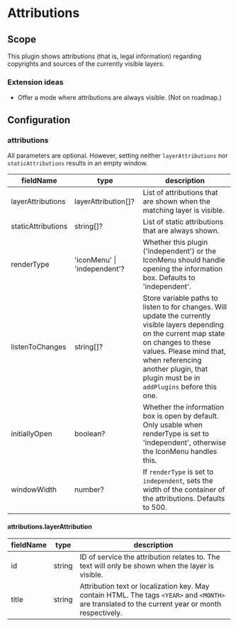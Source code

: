 # Attributions

## Scope

This plugin shows attributions (that is, legal information) regarding copyrights and sources of the currently visible layers.

### Extension ideas

- Offer a mode where attributions are always visible. (Not on roadmap.)

## Configuration

### attributions

All parameters are optional. However, setting neither `layerAttributions` nor `staticAttributions` results in an empty window.

| fieldName          | type                         | description                                                                                                                                           |
| ------------------ | ---------------------------- | ----------------------------------------------------------------------------------------------------------------------------------------------------- |
| layerAttributions  | layerAttribution[]?          | List of attributions that are shown when the matching layer is visible.                                                                               |
| staticAttributions | string[]?                    | List of static attributions that are always shown.                                                                                                    |
| renderType         | 'iconMenu' \| 'independent'? | Whether this plugin ('independent') or the IconMenu should handle opening the information box. Defaults to 'independent'.                             |
| listenToChanges    | string[]?                    | Store variable paths to listen to for changes. Will update the currently visible layers depending on the current map state on changes to these values. Please mind that, when referencing another plugin, that plugin must be in `addPlugins` before this one. |
| initiallyOpen      | boolean?                     | Whether the information box is open by default. Only usable when renderType is set to 'independent', otherwise the IconMenu handles this.             |
| windowWidth        | number?                      | If `renderType` is set to `independent`, sets the width of the container of the attributions. Defaults to 500.                                                                                 |

#### attributions.layerAttribution

| fieldName | type   | description                                                                                                                                           |
| --------- | ------ | ----------------------------------------------------------------------------------------------------------------------------------------------------- |
| id        | string | ID of service the attribution relates to. The text will only be shown when the layer is visible.                                                      |
| title     | string | Attribution text or localization key. May contain HTML. The tags `<YEAR>` and `<MONTH>` are translated to the current year or month respectively. |
